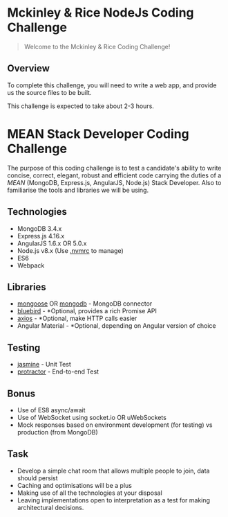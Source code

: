 # Mckinley & Rice NodeJs Coding Challenge

> Welcome to the Mckinley & Rice Coding Challenge!


## Overview

To complete this challenge, you will need to write a  web app, and provide us the source files to be built.

This challenge is expected to take about 2-3 hours.


# MEAN Stack Developer Coding Challenge

The purpose of this coding challenge is to test a candidate's ability to
write concise, correct, elegant, robust and efficient code carrying the
duties of a *MEAN* (MongoDB, Express.js, AngularJS, Node.js) Stack
Developer. Also to familiarise the tools and libraries we will be using.

## Technologies

- MongoDB 3.4.x
- Express.js 4.16.x
- AngularJS 1.6.x OR 5.0.x
- Node.js v8.x (Use [.nvmrc](https://github.com/creationix/nvm) to manage)
- ES6
- Webpack

## Libraries

- [mongoose](https://www.npmjs.com/package/mongoose) OR [mongodb](https://www.npmjs.com/package/mongodb) - MongoDB connector
- [bluebird](https://www.npmjs.com/package/bluebird) - *Optional, provides a rich Promise API
- [axios](https://www.npmjs.com/package/axios) - *Optional, make HTTP calls easier
- Angular Material - *Optional, depending on Angular version of choice

## Testing

- [jasmine](https://www.npmjs.com/package/jasmine) - Unit Test
- [protractor](https://www.npmjs.com/package/protractor) - End-to-end Test

## Bonus

- Use of ES8 async/await
- Use of WebSocket using socket.io OR uWebSockets
- Mock responses based on environment development (for testing) vs production (from MongoDB)

## Task

- Develop a simple chat room that allows multiple people to join, data should persist
- Caching and optimisations will be a plus
- Making use of all the technologies at your disposal
- Leaving implementations open to interpretation as a test for making architectural decisions.

